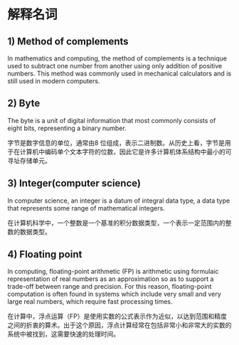 # 解释名词
## 1) Method of complements
In mathematics and computing, the method of complements is a technique used to subtract one number from another using only addition of positive numbers. This method was commonly used in mechanical calculators and is still used in modern computers.

## 2) Byte
The byte is a unit of digital information that most commonly consists of eight bits, representing a binary number. 

字节是数字信息的单位，通常由8 位组成，表示二进制数。从历史上看，字节是用于在计算机中编码单个文本字符的位数，因此它是许多计算机体系结构中最小的可寻址存储单元。
## 3) Integer(computer science)
In computer science, an integer is a datum of integral data type, a data type that represents some range of mathematical integers.

在计算机科学中，一个整数是一个基准的积分数据类型，一个表示一定范围内的整数的数据类型。
## 4) Floating point
In computing, floating-point arithmetic (FP) is arithmetic using formulaic representation of real numbers as an approximation so as to support a trade-off between range and precision. For this reason, floating-point computation is often found in systems which include very small and very large real numbers, which require fast processing times. 

在计算中，浮点运算（FP）是使用实数的公式表示作为近似，以达到范围和精度之间的折衷的算术。出于这个原因，浮点计算经常在包括非常小和非常大的实数的系统中被找到，这需要快速的处理时间。